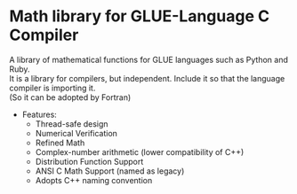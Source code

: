 # Math library for GLUE-Language C Compiler

A library of mathematical functions for GLUE languages such as Python and Ruby.  
It is a library for compilers, but independent. Include it so that the language compiler is importing it.  
(So it can be adopted by Fortran)  

* Features:  
	* Thread-safe design
	* Numerical Verification
	* Refined Math
	* Complex-number arithmetic (lower compatibility of C++)
	* Distribution Function Support
	* ANSI C Math Support (named as legacy)
	* Adopts C++ naming convention
